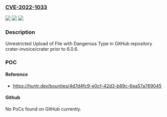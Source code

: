 ### [CVE-2022-1033](https://cve.mitre.org/cgi-bin/cvename.cgi?name=CVE-2022-1033)
![](https://img.shields.io/static/v1?label=Product&message=crater-invoice%2Fcrater&color=blue)
![](https://img.shields.io/static/v1?label=Version&message=n%2Fa&color=blue)
![](https://img.shields.io/static/v1?label=Vulnerability&message=CWE-434%20Unrestricted%20Upload%20of%20File%20with%20Dangerous%20Type&color=brighgreen)

### Description

Unrestricted Upload of File with Dangerous Type in GitHub repository crater-invoice/crater prior to 6.0.6.

### POC

#### Reference
- https://huntr.dev/bounties/4d7d4fc9-e0cf-42d3-b89c-6ea57a769045

#### Github
No PoCs found on GitHub currently.

